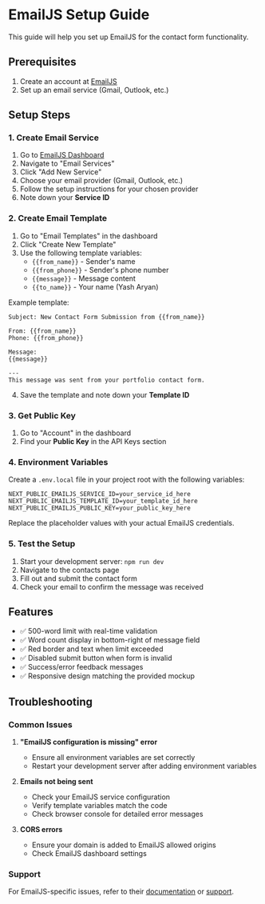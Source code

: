 # EmailJS Setup Guide

This guide will help you set up EmailJS for the contact form functionality.

## Prerequisites

1. Create an account at [EmailJS](https://www.emailjs.com/)
2. Set up an email service (Gmail, Outlook, etc.)

## Setup Steps

### 1. Create Email Service

1. Go to [EmailJS Dashboard](https://dashboard.emailjs.com/)
2. Navigate to "Email Services"
3. Click "Add New Service"
4. Choose your email provider (Gmail, Outlook, etc.)
5. Follow the setup instructions for your chosen provider
6. Note down your **Service ID**

### 2. Create Email Template

1. Go to "Email Templates" in the dashboard
2. Click "Create New Template"
3. Use the following template variables:
   - `{{from_name}}` - Sender's name
   - `{{from_phone}}` - Sender's phone number
   - `{{message}}` - Message content
   - `{{to_name}}` - Your name (Yash Aryan)

Example template:
```
Subject: New Contact Form Submission from {{from_name}}

From: {{from_name}}
Phone: {{from_phone}}

Message:
{{message}}

---
This message was sent from your portfolio contact form.
```

4. Save the template and note down your **Template ID**

### 3. Get Public Key

1. Go to "Account" in the dashboard
2. Find your **Public Key** in the API Keys section

### 4. Environment Variables

Create a `.env.local` file in your project root with the following variables:

```env
NEXT_PUBLIC_EMAILJS_SERVICE_ID=your_service_id_here
NEXT_PUBLIC_EMAILJS_TEMPLATE_ID=your_template_id_here
NEXT_PUBLIC_EMAILJS_PUBLIC_KEY=your_public_key_here
```

Replace the placeholder values with your actual EmailJS credentials.

### 5. Test the Setup

1. Start your development server: `npm run dev`
2. Navigate to the contacts page
3. Fill out and submit the contact form
4. Check your email to confirm the message was received

## Features

- ✅ 500-word limit with real-time validation
- ✅ Word count display in bottom-right of message field
- ✅ Red border and text when limit exceeded
- ✅ Disabled submit button when form is invalid
- ✅ Success/error feedback messages
- ✅ Responsive design matching the provided mockup

## Troubleshooting

### Common Issues

1. **"EmailJS configuration is missing" error**
   - Ensure all environment variables are set correctly
   - Restart your development server after adding environment variables

2. **Emails not being sent**
   - Check your EmailJS service configuration
   - Verify template variables match the code
   - Check browser console for detailed error messages

3. **CORS errors**
   - Ensure your domain is added to EmailJS allowed origins
   - Check EmailJS dashboard settings

### Support

For EmailJS-specific issues, refer to their [documentation](https://www.emailjs.com/docs/) or [support](https://www.emailjs.com/support/).
